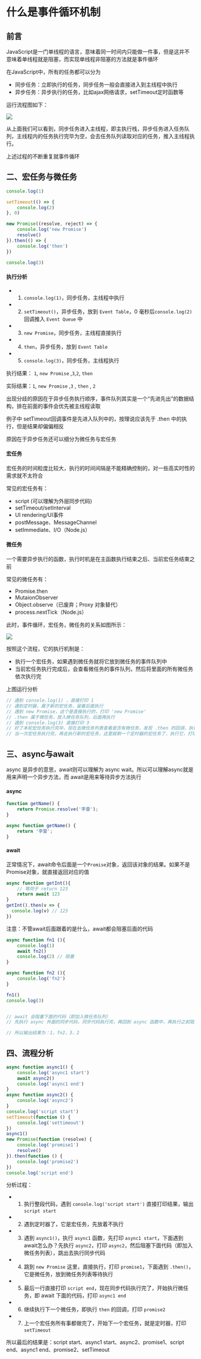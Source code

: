 # 什么是事件循环机制

## 前言

JavaScript是一门单线程的语言，意味着同一时间内只能做一件事，但是这并不意味着单线程就是阻塞，而实现单线程非阻塞的方法就是事件循环

在JavaScript中，所有的任务都可以分为

* 同步任务：立即执行的任务，同步任务一般会直接进入到主线程中执行
* 异步任务：异步执行的任务，比如ajax网络请求，setTimeout定时函数等

运行流程图如下：
<div style="text-align: left;width: 600px">
  <img src="/images/base/eventloop1.png" />
</div>

从上面我们可以看到，同步任务进入主线程，即主执行栈，异步任务进入任务队列，主线程内的任务执行完毕为空，会去任务队列读取对应的任务，推入主线程执行。

上述过程的不断重复就事件循环

## 二、宏任务与微任务

```js
console.log(1)

setTimeout(() => {
    console.log(2)
}, 0)

new Promise((resolve, reject) => {
    console.log('new Promise')
    resolve()
}).then(() => {
    console.log('then')
})

console.log(3)
```

#### 执行分析

* 1. `console.log(1)`，同步任务，主线程中执行
* 2. `setTimeout()`，异步任务，放到 `Event Table`，0 毫秒后`console.log(2)`回调推入 `Event Queue` 中
* 3. `new Promise`，同步任务，主线程直接执行
* 4. `then`，异步任务，放到 `Event Table`
* 5. `console.log(3)`，同步任务，主线程执行

执行结果： `1`, `new Promise` ,`3`,`2`, `then`

实际结果：`1`, `new Promise` ,`3` , `then` , `2`

出现分歧的原因在于异步任务执行顺序，事件队列其实是一个“先进先出”的数据结构，排在前面的事件会优先被主线程读取

例子中 setTimeout回调事件是先进入队列中的，按理说应该先于 .then 中的执行，但是结果却偏偏相反

原因在于异步任务还可以细分为微任务与宏任务


#### 宏任务
宏任务的时间粒度比较大，执行的时间间隔是不能精确控制的，对一些高实时性的需求就不太符合

常见的宏任务有：
* script (可以理解为外层同步代码)
* setTimeout/setInterval
* UI rendering/UI事件
* postMessage、MessageChannel
* setImmediate、I/O（Node.js）

#### 微任务
一个需要异步执行的函数，执行时机是在主函数执行结束之后、当前宏任务结束之前

常见的微任务有：
* Promise.then
* MutaionObserver
* Object.observe（已废弃；Proxy 对象替代）
* process.nextTick（Node.js）

此时，事件循环，宏任务，微任务的关系如图所示：
<div style="text-align: left;width: 600px">
  <img src="/images/base/eventloop2.png" />
</div>

按照这个流程，它的执行机制是：

* 执行一个宏任务，如果遇到微任务就将它放到微任务的事件队列中
* 当前宏任务执行完成后，会查看微任务的事件队列，然后将里面的所有微任务依次执行完

上图运行分析
```js
// 遇到 console.log(1) ，直接打印 1
// 遇到定时器，属于新的宏任务，留着后面执行
// 遇到 new Promise，这个是直接执行的，打印 'new Promise'
// .then 属于微任务，放入微任务队列，后面再执行
// 遇到 console.log(3) 直接打印 3
// 好了本轮宏任务执行完毕，现在去微任务列表查看是否有微任务，发现 .then 的回调，执行它，打印 'then'
// 当一次宏任务执行完，再去执行新的宏任务，这里就剩一个定时器的宏任务了，执行它，打印 2
```

## 三、async与await
async 是异步的意思，await则可以理解为 async wait。所以可以理解async就是用来声明一个异步方法，而 await是用来等待异步方法执行

#### async
```js
function getName() {
    return Promise.resolve('李雷');
}

async function getName() {
    return '李雷';
}
```
#### await
正常情况下，await命令后面是一个`Promise`对象，返回该对象的结果。如果不是Promise对象，就直接返回对应的值

```js
async function getInt(){
    // 等同于 return 123
    return await 123
}
getInt().then(v => {
  console.log(v) // 123
}) 
```
注意：不管await后面跟着的是什么，await都会阻塞后面的代码
```js
async function fn1 (){
    console.log(1)
    await fn2()
    console.log(2) // 阻塞
}

async function fn2 (){
    console.log('fn2')
}

fn1()
console.log(3)


// await 会阻塞下面的代码（即加入微任务队列）
// 先执行 async 外面的同步代码，同步代码执行完，再回到 async 函数中，再执行之前阻塞的代码

// 所以输出结果为：1，fn2，3，2
```

## 四、流程分析
```js
async function async1() {
    console.log('async1 start')
    await async2()
    console.log('async1 end')
}
async function async2() {
    console.log('async2')
}
console.log('script start')
setTimeout(function () {
    console.log('settimeout')
})
async1()
new Promise(function (resolve) {
    console.log('promise1')
    resolve()
}).then(function () {
    console.log('promise2')
})
console.log('script end')
```
分析过程：

* 1. 执行整段代码，遇到 `console.log('script start')` 直接打印结果，输出 `script start`
* 2. 遇到定时器了，它是宏任务，先放着不执行
* 3. 遇到 `async1()`，执行 `async1` 函数，先打印 `async1 start`，下面遇到await怎么办？先执行 `async2`，打印 `async2`，然后阻塞下面代码（即加入微任务列表），跳出去执行同步代码
* 4. 跳到 `new Promise` 这里，直接执行，打印 `promise1`，下面遇到 `.then()`，它是微任务，放到微任务列表等待执行
* 5. 最后一行直接打印 `script end`，现在同步代码执行完了，开始执行微任务，即 await 下面的代码，打印 `async1 end`
* 6. 继续执行下一个微任务，即执行 `then` 的回调，打印 `promise2`
* 7. 上一个宏任务所有事都做完了，开始下一个宏任务，就是定时器，打印 `setTimeout`
  
所以最后的结果是：script start、async1 start、async2、promise1、script end、async1 end、promise2、setTimeout
